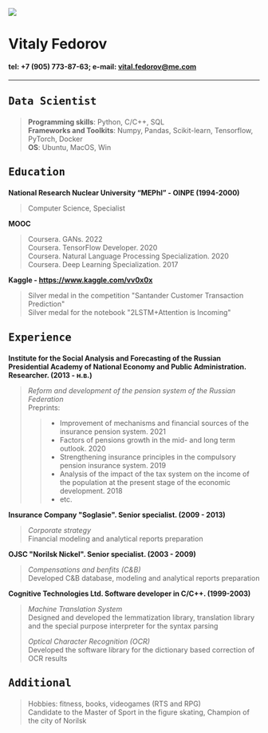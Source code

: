 
![](https://drive.google.com/uc?export=view&id=1NNd3GHYdT35Uca8wXkBceNiReSJ6DdH9)
# Vitaly Fedorov  

#### tel: +7 (905) 773-87-63; e-mail: vital.fedorov@me.com
-----

## <pre>Data Scientist</pre>
> <b>Programming skills</b>: Python, C/C++, SQL  
> <b>Frameworks and Toolkits</b>: Numpy, Pandas, Scikit-learn, Tensorflow, PyTorch, Docker  
> <b>OS</b>: Ubuntu, MacOS, Win

## <pre>Education</pre>
<b>National Research Nuclear University “MEPhI” - OINPE (1994-2000)</b>
> Computer Science, Specialist    

<b>MOOC</b>
> Coursera. GANs. 2022     
> Coursera. TensorFlow Developer. 2020  
> Coursera. Natural Language Processing Specialization. 2020  
> Coursera. Deep Learning Specialization. 2017  

<b>Kaggle - <https://www.kaggle.com/vv0x0x></b>
> Silver medal in the competition "Santander Customer Transaction Prediction"  
> Silver medal for the notebook "2LSTM+Attention is Incoming"  

## <pre>Experience</pre>
<b>Institute for the Social Analysis and Forecasting of the Russian Presidential Academy of National Economy and Public Administration. Researcher. (2013 - н.в.)</b>
> <i>Reform and development of the pension system of the Russian Federation</i>  
> Preprints:
>> - Improvement of mechanisms and financial sources of the insurance pension system. 2021  
>> - Factors of pensions growth in the mid- and long term outlook. 2020  
>> - Strengthening insurance principles in the compulsory pension insurance system. 2019  
>> - Analysis of the impact of the tax system on the income of the population at the present stage of the economic development. 2018  
>> - etc.  

<b> Insurance Company "Soglasie". Senior specialist. (2009 - 2013)</b>
> <i>Corporate strategy</i>  
> Financial modeling and analytical reports preparation

<b>OJSC "Norilsk Nickel". Senior specialist. (2003 - 2009)</b>
> <i>Compensations and benfits (C&B)</i>   
> Developed C&B database, modeling and analytical reports preparation

<b>Cognitive Technologies Ltd. Software developer in C/C++. (1999-2003) </b>
> <i>Machine Translation System</i>  
> Designed and developed the lemmatization library, translation library and the special purpose interpreter for the syntax parsing
>  
> <i>Optical Character Recognition (OCR)</i>   
> Developed the software library for the dictionary based correction of OCR results

## <pre>Additional</pre>
> Hobbies: fitness, books, videogames (RTS and RPG)  
> Candidate to the Master of Sport in the figure skating, Champion of the city of Norilsk
